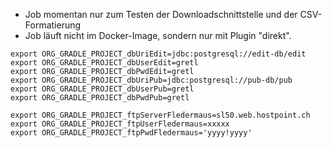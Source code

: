 - Job momentan nur zum Testen der Downloadschnittstelle und der CSV-Formatierung
- Job läuft nicht im Docker-Image, sondern nur mit Plugin "direkt".




```
export ORG_GRADLE_PROJECT_dbUriEdit=jdbc:postgresql://edit-db/edit
export ORG_GRADLE_PROJECT_dbUserEdit=gretl
export ORG_GRADLE_PROJECT_dbPwdEdit=gretl
export ORG_GRADLE_PROJECT_dbUriPub=jdbc:postgresql://pub-db/pub
export ORG_GRADLE_PROJECT_dbUserPub=gretl
export ORG_GRADLE_PROJECT_dbPwdPub=gretl

export ORG_GRADLE_PROJECT_ftpServerFledermaus=sl50.web.hostpoint.ch
export ORG_GRADLE_PROJECT_ftpUserFledermaus=xxxxx
export ORG_GRADLE_PROJECT_ftpPwdFledermaus='yyyy!yyyy'
```


